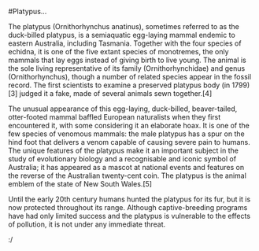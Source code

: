 #Platypus...

The platypus (Ornithorhynchus anatinus), sometimes referred to as the duck-billed platypus, is a semiaquatic egg-laying mammal endemic to eastern Australia, including Tasmania. Together with the four species of echidna, it is one of the five extant species of monotremes, the only mammals that lay eggs instead of giving birth to live young. The animal is the sole living representative of its family (Ornithorhynchidae) and genus (Ornithorhynchus), though a number of related species appear in the fossil record. The first scientists to examine a preserved platypus body (in 1799)[3] judged it a fake, made of several animals sewn together.[4]

The unusual appearance of this egg-laying, duck-billed, beaver-tailed, otter-footed mammal baffled European naturalists when they first encountered it, with some considering it an elaborate hoax. It is one of the few species of venomous mammals: the male platypus has a spur on the hind foot that delivers a venom capable of causing severe pain to humans. The unique features of the platypus make it an important subject in the study of evolutionary biology and a recognisable and iconic symbol of Australia; it has appeared as a mascot at national events and features on the reverse of the Australian twenty-cent coin. The platypus is the animal emblem of the state of New South Wales.[5]

Until the early 20th century humans hunted the platypus for its fur, but it is now protected throughout its range. Although captive-breeding programs have had only limited success and the platypus is vulnerable to the effects of pollution, it is not under any immediate threat.

:/